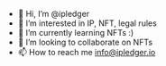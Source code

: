 - 👋 Hi, I’m @ipledger
- 👀 I’m interested in IP, NFT, legal rules
- 🌱 I’m currently learning NFTs :)
- 💞️ I’m looking to collaborate on NFTs
- 📫 How to reach me info@ipledger.io

<!---
ipledger/ipledger is a ✨ special ✨ repository because its `README.md` (this file) appears on your GitHub profile.
You can click the Preview link to take a look at your changes.
--->
